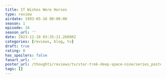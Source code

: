 ```yaml
---
title: If Wishes Were Horses
type: review
airdate: 1993-05-16 00:00:00
season: 1
episode: 16
season_url: ''
date: 2023-12-10 03:35:11.268902
categories: [reviews, blog, tv]
draft: true
rating: 0
has_spoilers: false
fanart_url: ''
poster_url: /thoughts/reviews/tv/star-trek-deep-space-nine/series_poster.jpg
tags: []
---
```


